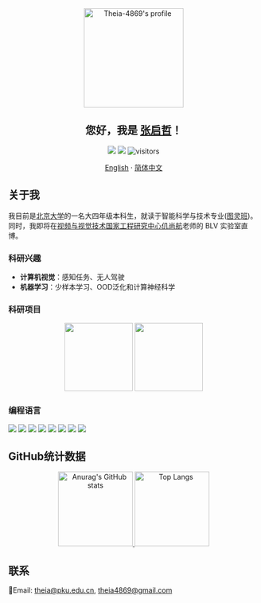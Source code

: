 <div align="center">
 <img height="200px" src="https://i.imgur.com/2ZjNUf3.png" align="center" alt="Theia-4869's profile" />
 <h2 align="center">您好，我是
  <a href="https://theia-4869.github.io/">张启哲</a>！
 </h2>
 <img src="https://img.shields.io/badge/🌕-Theia-yellow">
 <img src="https://img.shields.io/badge/💊-APTX--4869-red">
 <img src="https://visitor-badge.glitch.me/badge?page_id=Theia-4869" alt="visitors" /></div>
  <p align="center">
    <a href="/README.md">English</a>
    ·
    <a href="/README_CN.md">简体中文</a>
  </p>
</div>

## 关于我

我目前是[北京大学](https://www.pku.edu.cn/)的一名大四年级本科生，就读于智能科学与技术专业([图灵班](https://cfcs.pku.edu.cn/research/turing_program/introduction1/index.htm))。
同时，我即将在[视频与视觉技术国家工程研究中心](https://idm.pku.edu.cn/)[仉尚航](https://www.shanghangzhang.com/)老师的 BLV 实验室直博。

### 科研兴趣

 - **计算机视觉**：感知任务、无人驾驶
 - **机器学习**：少样本学习、OOD泛化和计算神经科学

### 科研项目

<div align="center">
<a href="https://github.com/Theia-4869/BiCross">
  <img height="137px" src="https://github-readme-stats.vercel.app/api/pin/?username=Theia-4869&repo=BiCross&theme=buefy" /></a>
<a href="https://github.com/Theia-4869/EMA-and-Ensemble-Lip-Networks">
  <img height="137px" src="https://github-readme-stats.vercel.app/api/pin/?username=Theia-4869&repo=EMA-and-Ensemble-Lip-Networks&theme=buefy" /></a>
</div>

### 编程语言

<div >
 <img src="https://img.shields.io/badge/C-00599C?style=for-the-badge&logo=c&logoColor=white">
 <img src="https://img.shields.io/badge/C%2B%2B-00599C?style=for-the-badge&logo=c%2B%2B&logoColor=white">
 <img src="https://img.shields.io/badge/Python-3776AB?style=for-the-badge&logo=python&logoColor=white">
 <img src="https://img.shields.io/badge/Java-ED8B00?style=for-the-badge&logo=java&logoColor=white">
 <img src="https://img.shields.io/badge/JavaScript-F7DF1E?style=for-the-badge&logo=javascript&logoColor=black">
 <img src="https://img.shields.io/badge/C%23-239120?style=for-the-badge&logo=c-sharp&logoColor=white">
 <img src="https://img.shields.io/badge/HTML-239120?style=for-the-badge&logo=html5&logoColor=white">
 <img src="https://img.shields.io/badge/MySQL-00000F?style=for-the-badge&logo=mysql&logoColor=white">
</div>

## GitHub统计数据

<div align="center">
 <a href="https://github.com/anuraghazra/github-readme-stats">
  <img height="150px" src="https://github-readme-stats.vercel.app/api?username=Theia-4869&show_icons=true&line_height=21&text_color=000&icon_color=000&bg_color=45,ea6161,ffc64d,fffc4d,52fa5a&theme=graywhite" alt="Anurag's GitHub stats" />
 </a>
 <a href="https://github.com/anuraghazra/github-readme-stats">
  <img height="150px" src="https://github-readme-stats.vercel.app/api/top-langs/?username=Theia-4869&layout=compact&langs_count=6&text_color=000&icon_color=000&bg_color=45,52fa5a,4dfcff,c64dff&theme=graywhite&hide=jupyter%20notebook,css,cuda" alt="Top Langs" />
 </a>
</div>

## 联系

📧Email: theia@pku.edu.cn, theia4869@gmail.com

